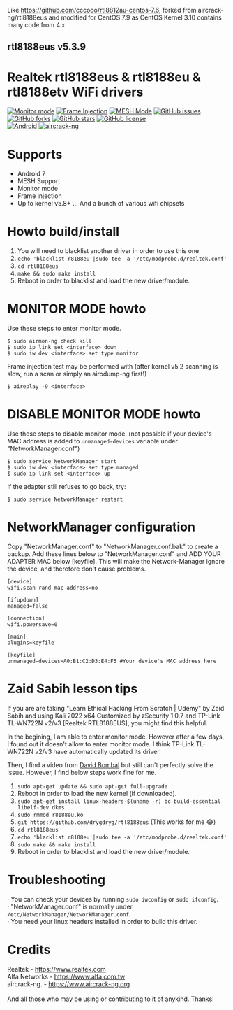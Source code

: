 Like https://github.com/cccooo/rtl8812au-centos-7.6, forked from aircrack-ng/rtl8188eus and modified for CentOS 7.9
as CentOS Kernel 3.10 contains many code from 4.x

## rtl8188eus v5.3.9

# Realtek rtl8188eus &amp; rtl8188eu &amp; rtl8188etv WiFi drivers

[![Monitor mode](https://img.shields.io/badge/monitor%20mode-supported-brightgreen.svg)](#)
[![Frame Injection](https://img.shields.io/badge/frame%20injection-supported-brightgreen.svg)](#)
[![MESH Mode](https://img.shields.io/badge/mesh%20mode-supported-brightgreen.svg)](#)
[![GitHub issues](https://img.shields.io/github/issues/aircrack-ng/rtl8188eus.svg)](https://github.com/aircrack-ng/rtl8188eus/issues)
[![GitHub forks](https://img.shields.io/github/forks/aircrack-ng/rtl8188eus.svg)](https://github.com/aircrack-ng/rtl8188eus/network)
[![GitHub stars](https://img.shields.io/github/stars/aircrack-ng/rtl8188eus.svg)](https://github.com/aircrack-ng/rtl8188eus/stargazers)
[![GitHub license](https://img.shields.io/github/license/aircrack-ng/rtl8812au.svg)](https://github.com/aircrack-ng/rtl8188eus/blob/master/LICENSE)<br>
[![Android](https://img.shields.io/badge/android%20(8)-supported-brightgreen.svg)](#)
[![aircrack-ng](https://img.shields.io/badge/aircrack--ng-supported-blue.svg)](#)


# Supports
* Android 7
* MESH Support
* Monitor mode
* Frame injection
* Up to kernel v5.8+
... And a bunch of various wifi chipsets

# Howto build/install
1. You will need to blacklist another driver in order to use this one.
2. `echo 'blacklist r8188eu'|sudo tee -a '/etc/modprobe.d/realtek.conf'`
3. `cd rtl8188eus`
4. `make && sudo make install`
5. Reboot in order to blacklist and load the new driver/module.

# MONITOR MODE howto
Use these steps to enter monitor mode.
```
$ sudo airmon-ng check kill
$ sudo ip link set <interface> down
$ sudo iw dev <interface> set type monitor
```
Frame injection test may be performed with
(after kernel v5.2 scanning is slow, run a scan or simply an airodump-ng first!)
```
$ aireplay -9 <interface>
```

# DISABLE MONITOR MODE howto
Use these steps to disable monitor mode. (not possible if your device's MAC address is added to `unmanaged-devices` variable under "NetworkManager.conf")
```
$ sudo service NetworkManager start
$ sudo iw dev <interface> set type managed
$ sudo ip link set <interface> up
```
If the adapter still refuses to go back, try:
```
$ sudo service NetworkManager restart
```

# NetworkManager configuration
Copy "NetworkManager.conf" to "NetworkManager.conf.bak" to create a backup.
Add these lines below to "NetworkManager.conf" and ADD YOUR ADAPTER MAC below [keyfile].
This will make the Network-Manager ignore the device, and therefore don't cause problems.
```
[device]
wifi.scan-rand-mac-address=no

[ifupdown]
managed=false

[connection]
wifi.powersave=0

[main]
plugins=keyfile

[keyfile]
unmanaged-devices=A0:B1:C2:D3:E4:F5 #Your device's MAC address here
```

# Zaid Sabih lesson tips

If you are are taking "Learn Ethical Hacking From Scratch | Udemy" by Zaid Sabih and using Kali 2022 x64 Customized by zSecurity 1.0.7 and TP-Link TL-WN722N v2/v3 [Realtek RTL8188EUS], you might find this helpful.

In the begining, I am able to enter monitor mode. However after a few days, I found out it doesn't allow to enter monitor mode. I think TP-Link TL-WN722N v2/v3 have automatically updated its driver.

Then, I find a video from [David Bombal](https://www.youtube.com/watch?v=tYnjMiTTdms) but still can't perfectly solve the issue. However, I find below steps work fine for me.

1. `sudo apt-get update && sudo apt-get full-upgrade`
2. Reboot in order to load the new kernel (if downloaded).
3. `sudo apt-get install linux-headers-$(uname -r) bc build-essential libelf-dev dkms`
4. `sudo rmmod r8188eu.ko`
5. `git https://github.com/drygdryg/rtl8188eus` (This works for me 😂)
6. `cd rtl8188eus`
7. `echo 'blacklist r8188eu'|sudo tee -a '/etc/modprobe.d/realtek.conf'`
8. `sudo make && make install`
9. Reboot in order to blacklist and load the new driver/module.

# Troubleshooting
· You can check your devices by running `sudo iwconfig` or `sudo ifconfig`.<br>
· "NetworkManager.conf" is normally under `/etc/NetworkManager/NetworkManager.conf`.<br>
· You need your linux headers installed in order to build this driver.<br>

# Credits
Realtek       - https://www.realtek.com<br>
Alfa Networks - https://www.alfa.com.tw<br>
aircrack-ng.  - https://www.aircrack-ng.org<br>
<br>
And all those who may be using or contributing to it of anykind. Thanks!<br>
